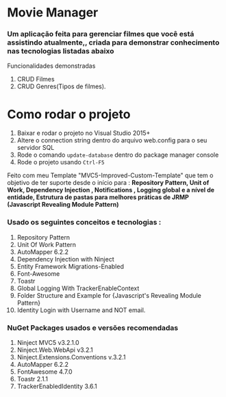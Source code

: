 # Movie Manager
### Um aplicação feita para gerenciar filmes que você está assistindo atualmente,, criada para demonstrar conhecimento nas tecnologias listadas abaixo

Funcionalidades demonstradas
1. CRUD Filmes
2. CRUD Genres(Tipos de filmes).

# Como rodar o projeto

1. Baixar e rodar o projeto no Visual Studio 2015+
2. Altere o connection string dentro do arquivo web.config para o seu servidor SQL
3. Rode o comando `update-database` dentro do package manager console
4. Rode o projeto usando `Ctrl-F5`

Feito com meu Template "MVC5-Improved-Custom-Template" que tem o objetivo de ter suporte desde o início para : **Repository Pattern, Unit of Work, Dependency Injection , Notifications , Logging global e a nível de entidade, Estrutura de pastas para melhores práticas de JRMP (Javascript Revealing Module Pattern)**

### Usado os seguintes conceitos e tecnologias :
1. Repository Pattern
2. Unit Of Work Pattern
3. AutoMapper 6.2.2
4. Dependency Injection with Ninject
5. Entity Framework Migrations-Enabled
6. Font-Awesome 
7. Toastr
8. Global Logging With TrackerEnableContext
9. Folder Structure and Example for {Javascript's Revealing Module Pattern}
10. Identity Login with Username and NOT email.

### NuGet Packages usados e versões recomendadas

1. Ninject MVC5 v3.2.1.0
2. Ninject.Web.WebApi v3.2.1
3. Ninject.Extensions.Conventions v.3.2.1
4. AutoMapper 6.2.2
5. FontAwesome 4.7.0
6. Toastr 2.1.1
7. TrackerEnabledIdentity 3.6.1
